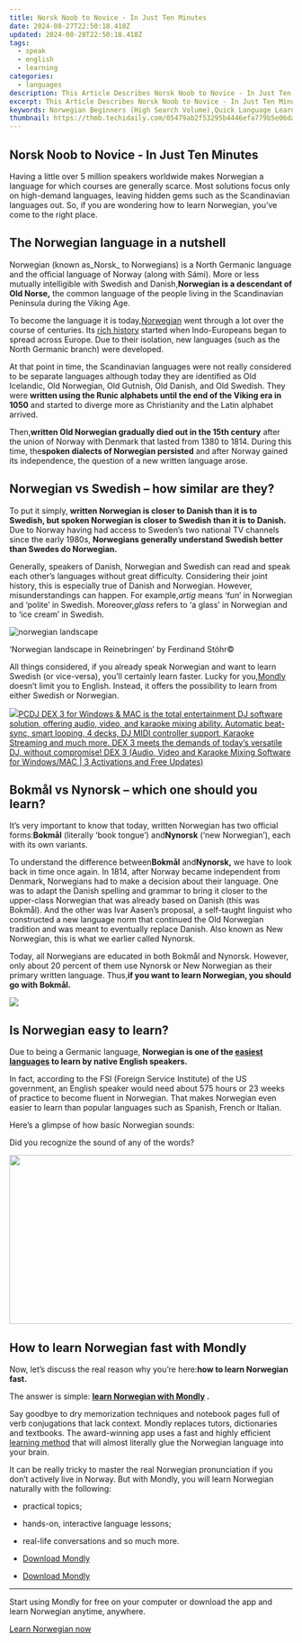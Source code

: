 ```yaml
---
title: Norsk Noob to Novice - In Just Ten Minutes
date: 2024-08-27T22:50:18.418Z
updated: 2024-08-28T22:50:18.418Z
tags:
  - speak
  - english
  - learning
categories:
  - languages
description: This Article Describes Norsk Noob to Novice - In Just Ten Minutes
excerpt: This Article Describes Norsk Noob to Novice - In Just Ten Minutes
keywords: Norwegian Beginners (High Search Volume),Quick Language Learning Tips (Medium-High Search Volume),How to Become a Proficient Norsk Speaker in 10 Minutes (Specific Keyword with High Relevance),Starting From Scratch,Norwegian for Beginners Guide (High Relevance and Specificity),Improve Your Norsk Within Ten Minutes (Medium-High Relevance),First Steps to Norsk Proficiency (Specific Keyword with High Relevance)
thumbnail: https://thmb.techidaily.com/05479ab2f53295b4446efa779b5e06dadae08cc862a5624cd34b09a0a0a9e6ca.png
---
```


## Norsk Noob to Novice - In Just Ten Minutes

 Having a little over 5 million speakers worldwide makes Norwegian a language for which courses are generally scarce. Most solutions focus only on high-demand languages, leaving hidden gems such as the Scandinavian languages out. So, if you are wondering how to learn Norwegian, you’ve come to the right place.

## The Norwegian language in a nutshell

 Norwegian (known as_Norsk_ to Norwegians) is a North Germanic language and the official language of Norway (along with Sámi). More or less mutually intelligible with Swedish and Danish,**Norwegian is a descendant of Old Norse,** the common language of the people living in the Scandinavian Peninsula during the Viking Age.

 To become the language it is today,[Norwegian](https://www.britannica.com/topic/Norwegian-language) went through a lot over the course of centuries. Its [rich history](https://linguistics.byu.edu/classes/Ling450ch/reports/norwegian) started when Indo-Europeans began to spread across Europe. Due to their isolation, new languages (such as the North Germanic branch) were developed.

 At that point in time, the Scandinavian languages were not really considered to be separate languages although today they are identified as Old Icelandic, Old Norwegian, Old Gutnish, Old Danish, and Old Swedish. They were **written using the Runic alphabets until the end of the Viking era in 1050** and started to diverge more as Christianity and the Latin alphabet arrived.

 Then,**written Old Norwegian gradually died out in the 15th century** after the union of Norway with Denmark that lasted from 1380 to 1814\. During this time, the**spoken dialects of Norwegian persisted** and after Norway gained its independence, the question of a new written language arose.

## Norwegian vs Swedish – how similar are they?

 To put it simply, **written Norwegian is closer to Danish than it is to Swedish, but spoken Norwegian is closer to Swedish than it is to Danish.** Due to Norway having had access to Sweden’s two national TV channels since the early 1980s, **Norwegians generally understand Swedish better than Swedes do Norwegian.**

 Generally, speakers of Danish, Norwegian and Swedish can read and speak each other’s languages without great difficulty. Considering their joint history, this is especially true of Danish and Norwegian. However, misunderstandings can happen. For example,_artig_ means ‘fun’ in Norwegian and ‘polite’ in Swedish. Moreover,_glass_ refers to ‘a glass’ in Norwegian and to ‘ice cream’ in Swedish.

![norwegian landscape](https://edge.mondly.com/blog/wp-content/uploads/2022/02/norwegian-landscape-960x640.jpg "How To Learn Norwegian (Bokmål) Fast In Just 10 Minutes A Day 2")

 ‘Norwegian landscape in Reinebringen’ by Ferdinand Stöhr©

 All things considered, if you already speak Norwegian and want to learn Swedish (or vice-versa), you’ll certainly learn faster. Lucky for you,[Mondly](https://app.adjust.io/5ixfg4k?campaign=blog-post-id-6505&fallback=https%3A%2F%2Fapp.mondly.com?avangate%5Fsrc=blog-post-id-6505?mother%5Flang=en%5Fus?target%5Flang=nb&redirect%5Fandroid=https%3A%2F%2Fplay.google.com%2Fstore%2Fapps%2Fdetails%3Fid%3Dcom.atistudios.mondly.languages&redirect%5Fios=https%3A%2F%2Fitunes.apple.com%2Fapp%2Fid987873536&redirect%5Fmacos=https%3A%2F%2Fapp.mondly.com?avangate%5Fsrc=blog-post-id-6505?mother%5Flang=en%5Fus?target%5Flang=nb) doesn’t limit you to English. Instead, it offers the possibility to learn from either Swedish or Norwegian.

<!-- affiliate ads begin -->
<a href="https://shop.pcdj.com/order/checkout.php?PRODS=4698824&QTY=1&AFFILIATE=108875&CART=1"> <img src="https://secure.avangate.com/images/merchant/47f4b6321e9fd8e8f7326a6adc1a7c1e/products/dex3pro-screenshot-homepage.png" border="0">PCDJ DEX 3 for Windows & MAC is the total entertainment DJ software solution, offering audio, video, and karaoke mixing ability. Automatic beat-sync, smart looping, 4 decks, DJ MIDI controller support, Karaoke Streaming and much more. 
DEX 3 meets the demands of today’s versatile DJ, without compromise! 
DEX 3 (Audio, Video and Karaoke Mixing Software for Windows/MAC | 3 Activations and Free Updates)</a>
<!-- affiliate ads end -->
## Bokmål vs Nynorsk – which one should you learn?

 It’s very important to know that today, written Norwegian has two official forms:**Bokmål** (literally ‘book tongue’) and**Nynorsk** (‘new Norwegian’), each with its own variants.

 To understand the difference between**Bokmål** and**Nynorsk,** we have to look back in time once again. In 1814, after Norway became independent from Denmark, Norwegians had to make a decision about their language. One was to adapt the Danish spelling and grammar to bring it closer to the upper-class Norwegian that was already based on Danish (this was Bokmål). And the other was Ivar Aasen’s proposal, a self-taught linguist who constructed a new language norm that continued the Old Norwegian tradition and was meant to eventually replace Danish. Also known as New Norwegian, this is what we earlier called Nynorsk.

 Today, all Norwegians are educated in both Bokmål and Nynorsk. However, only about 20 percent of them use Nynorsk or New Norwegian as their primary written language. Thus,**if you want to learn Norwegian, you should go with Bokmål.**

<!-- affiliate ads begin -->
<a href="https://shop.mondly.com/affiliate.php?ACCOUNT=ATISTUDI&AFFILIATE=108875&PATH=https%3A%2F%2Fwww.mondly.com%3FAFFILIATE%3D108875%26RESOURCE%3D%2BGeneral%2B970x90%2B"><img src="https://secure.avangate.com/images/merchant/69c418c33ec2e1a4267fa9bb77fa1428/general-970x90.gif" border="0"></a>
<!-- affiliate ads end -->
## Is Norwegian easy to learn?

 Due to being a Germanic language, **Norwegian is one of the [easiest languages](https://shop.mondly.com/affiliate.php?ACCOUNT=ATISTUDI&AFFILIATE=108875&PATH=https://www.mondly.com?AFFILIATE=108875) to learn by native English speakers.**

 In fact, according to the FSI (Foreign Service Institute) of the US government, an English speaker would need about 575 hours or 23 weeks of practice to become fluent in Norwegian. That makes Norwegian even easier to learn than popular languages such as Spanish, French or Italian.

Here’s a glimpse of how basic Norwegian sounds:

Did you recognize the sound of any of the words?

<!-- affiliate ads begin -->
<a href="https://aofit.pxf.io/c/5597632/1399701/16396" target="_top" id="1399701"><img src="//a.impactradius-go.com/display-ad/16396-1399701" border="0" alt="" width="960" height="300"/></a><img height="0" width="0" src="https://imp.pxf.io/i/5597632/1399701/16396" style="position:absolute;visibility:hidden;" border="0" />
<!-- affiliate ads end -->
## How to learn Norwegian fast with Mondly

 Now, let’s discuss the real reason why you’re here:**how to learn Norwegian fast.**

 The answer is simple: **[learn Norwegian with Mondly](https://app.adjust.io/5ixfg4k?campaign=blog-post-id-6505&fallback=https%3A%2F%2Fapp.mondly.com?avangate%5Fsrc=blog-post-id-6505?mother%5Flang=en%5Fus?target%5Flang=nb&redirect%5Fandroid=https%3A%2F%2Fplay.google.com%2Fstore%2Fapps%2Fdetails%3Fid%3Dcom.atistudios.mondly.languages&redirect%5Fios=https%3A%2F%2Fitunes.apple.com%2Fapp%2Fid987873536&redirect%5Fmacos=https%3A%2F%2Fapp.mondly.com?avangate%5Fsrc=blog-post-id-6505?mother%5Flang=en%5Fus?target%5Flang=nb) .**

 Say goodbye to dry memorization techniques and notebook pages full of verb conjugations that lack context. Mondly replaces tutors, dictionaries and textbooks. The award-winning app uses a fast and highly efficient [learning method](https://shop.mondly.com/affiliate.php?ACCOUNT=ATISTUDI&AFFILIATE=108875&PATH=https://www.mondly.com?AFFILIATE=108875) that will almost literally glue the Norwegian language into your brain.

 It can be really tricky to master the real Norwegian pronunciation if you don’t actively live in Norway. But with Mondly, you will learn Norwegian naturally with the following:

* practical topics;
* hands-on, interactive language lessons;
* real-life conversations and so much more.

* [Download Mondly](https://www.facebook.com/sharer/sharer.php?u=https%3A%2F%2Fwww.mondly.com%2Fblog%2Fhow-to-learn-norwegian%2F&t=How+to+Learn+Norwegian+%28Bokm%C3%A5l%29+Fast+in+Just+10+Minutes+a+Day "Share on Facebook")
* [Download Mondly](https://shop.mondly.com/affiliate.php?ACCOUNT=ATISTUDI&AFFILIATE=108875&PATH=https://www.mondly.com?AFFILIATE=108875)

---

 Start using Mondly for free on your computer or download the app and learn Norwegian anytime, anywhere.

[Learn Norwegian now](https://adjt.mondly.com/5ixfg4k?campaign=blog-post-id-6505&fallback=https%3A%2F%2Fapp.mondly.com%3Futm%5Fmedium%3Dblog%5Fblog-post-id-6505%26utm%5Fsource%3Dblog-post-id-6505&redirect%5Fmacos=https%3A%2F%2Fapp.mondly.com%3Futm%5Fmedium%3Dblog%5Fblog-post-id-6505%26utm%5Fsource%3Dblog-post-id-6505&redirect%5Fandroid=https%3A%2F%2Fplay.google.com%2Fstore%2Fapps%2Fdetails%3Fid%3Dcom.atistudios.mondly.languages%3Futm%5Fmedium%3Dblog%5Fblog-post-id-6505%26utm%5Fsource%3Dblog-post-id-6505&redirect%5Fios=https%3A%2F%2Fapps.apple.com%2Fapp%2Fapple-store%2Fid987873536%3Fpt%3D78954800%26ct%3Dblog-post-id-6505%26mt%3D8 "Learn Norwegian now")

<ins class="adsbygoogle"
     style="display:block"
     data-ad-format="autorelaxed"
     data-ad-client="ca-pub-7571918770474297"
     data-ad-slot="1223367746"></ins>



<ins class="adsbygoogle"
     style="display:block"
     data-ad-client="ca-pub-7571918770474297"
     data-ad-slot="8358498916"
     data-ad-format="auto"
     data-full-width-responsive="true"></ins>






